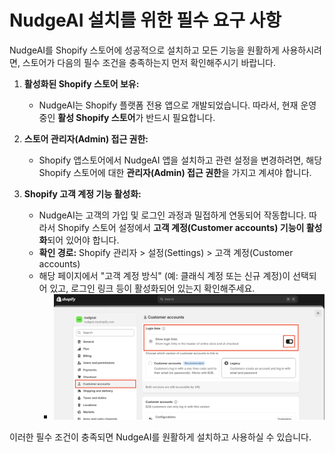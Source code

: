 # NudgeAI 설치를 위한 필수 요구 사항

NudgeAI를 Shopify 스토어에 성공적으로 설치하고 모든 기능을 원활하게 사용하시려면, 스토어가 다음의 필수 조건을 충족하는지 먼저 확인해주시기 바랍니다.

1.  **활성화된 Shopify 스토어 보유:**
    *   NudgeAI는 Shopify 플랫폼 전용 앱으로 개발되었습니다. 따라서, 현재 운영 중인 **활성 Shopify 스토어**가 반드시 필요합니다.

2.  **스토어 관리자(Admin) 접근 권한:**
    *   Shopify 앱스토어에서 NudgeAI 앱을 설치하고 관련 설정을 변경하려면, 해당 Shopify 스토어에 대한 **관리자(Admin) 접근 권한**을 가지고 계셔야 합니다.

3.  **Shopify 고객 계정 기능 활성화:**
    *   NudgeAI는 고객의 가입 및 로그인 과정과 밀접하게 연동되어 작동합니다. 따라서 Shopify 스토어 설정에서 **고객 계정(Customer accounts) 기능이 활성화**되어 있어야 합니다.
    *   **확인 경로:** Shopify 관리자 > 설정(Settings) > 고객 계정(Customer accounts)
    *   해당 페이지에서 "고객 계정 방식" (예: 클래식 계정 또는 신규 계정)이 선택되어 있고, 로그인 링크 등이 활성화되어 있는지 확인해주세요.
        *   ![Shopify 고객 계정 설정 화면 예시](../../assets/images/shopify_setting_01.png)

이러한 필수 조건이 충족되면 NudgeAI를 원활하게 설치하고 사용하실 수 있습니다. 